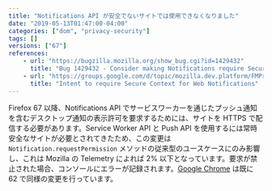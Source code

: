 ```yaml
---
title: "Notifications API が安全でないサイトでは使用できなくなりました"
date: "2019-05-13T01:47:00-04:00"
categories: ["dom", "privacy-security"]
tags: []
versions: ["67"]
references:
    - url: "https://bugzilla.mozilla.org/show_bug.cgi?id=1429432"
      title: "Bug 1429432 - Consider making Notifications require SecureContext"
    - url: "https://groups.google.com/d/topic/mozilla.dev.platform/FMPrIMGBNtg/discussion"
      title: "Intent to require Secure Context for Web Notifications"
---
```

Firefox 67 以降、Notifications API でサービスワーカーを通じたプッシュ通知を含むデスクトップ通知の表示許可を要求するためには、サイトを HTTPS で配信する必要があります。Service Worker API と Push API を使用するには常時安全なサイトが必要とされてきたため、この変更は `Notification.requestPermission` メソッドの従来型のユースケースにのみ影響し、これは Mozilla の Telemetry によれば 2% 以下となっています。要求が禁止された場合、コンソールにエラーが記録されます。[Google Chrome](https://www.chromestatus.com/feature/5759967025954816) は既に 62 で同様の変更を行っています。
